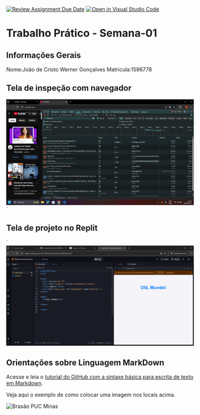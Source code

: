 [![Review Assignment Due Date](https://classroom.github.com/assets/deadline-readme-button-22041afd0340ce965d47ae6ef1cefeee28c7c493a6346c4f15d667ab976d596c.svg)](https://classroom.github.com/a/KTA8mvsy)
[![Open in Visual Studio Code](https://classroom.github.com/assets/open-in-vscode-2e0aaae1b6195c2367325f4f02e2d04e9abb55f0b24a779b69b11b9e10269abc.svg)](https://classroom.github.com/online_ide?assignment_repo_id=20053869&assignment_repo_type=AssignmentRepo)
# Trabalho Prático - Semana-01

## Informações Gerais

Nome:João de Cristo Werner Gonçalves
Matricula:1596778

## Tela de inspeção com navegador
![alt text](<Captura de tela 2025-08-14 114050.png>)
`
## Tela de projeto no Replit

`![alt text](<Captura de tela 2025-08-14 120709.png>)

## Orientações sobre Linguagem MarkDown

Acesse e leia o [tutorial do GitHub com a sintaxe básica para escrita de texto em Markdown](https://docs.github.com/pt/get-started/writing-on-github/getting-started-with-writing-and-formatting-on-github/basic-writing-and-formatting-syntax).

Veja aqui o exemplo de como colocar uma imagem nos locais acima. 

![Brasão PUC Minas](images/brasao_puc.png)
